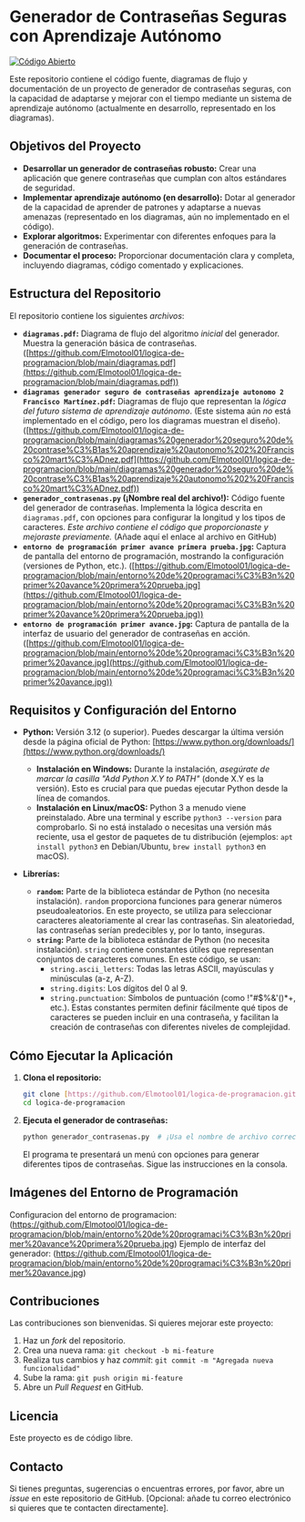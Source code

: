 # Generador de Contraseñas Seguras con Aprendizaje Autónomo

[![Código Abierto](https://img.shields.io/badge/C%C3%B3digo-Abierto-brightgreen.svg)](LICENSE)

Este repositorio contiene el código fuente, diagramas de flujo y documentación de un proyecto de generador de contraseñas seguras, con la capacidad de adaptarse y mejorar con el tiempo mediante un sistema de aprendizaje autónomo (actualmente en desarrollo, representado en los diagramas).

## Objetivos del Proyecto

*   **Desarrollar un generador de contraseñas robusto:** Crear una aplicación que genere contraseñas que cumplan con altos estándares de seguridad.
*   **Implementar aprendizaje autónomo (en desarrollo):** Dotar al generador de la capacidad de aprender de patrones y adaptarse a nuevas amenazas (representado en los diagramas, aún no implementado en el código).
*   **Explorar algoritmos:** Experimentar con diferentes enfoques para la generación de contraseñas.
*   **Documentar el proceso:** Proporcionar documentación clara y completa, incluyendo diagramas, código comentado y explicaciones.

## Estructura del Repositorio

El repositorio contiene los siguientes *archivos*:

*   **`diagramas.pdf`:** Diagrama de flujo del algoritmo *inicial* del generador. Muestra la generación básica de contraseñas. ([https://github.com/Elmotool01/logica-de-programacion/blob/main/diagramas.pdf](https://github.com/Elmotool01/logica-de-programacion/blob/main/diagramas.pdf))
*   **`diagramas generador seguro de contraseñas aprendizaje autonomo 2 Francisco Martínez.pdf`:** Diagramas de flujo que representan la *lógica del futuro sistema de aprendizaje autónomo*.  (Este sistema aún *no* está implementado en el código, pero los diagramas muestran el diseño). ([https://github.com/Elmotool01/logica-de-programacion/blob/main/diagramas%20generador%20seguro%20de%20contrase%C3%B1as%20aprendizaje%20autonomo%202%20Francisco%20mart%C3%ADnez.pdf](https://github.com/Elmotool01/logica-de-programacion/blob/main/diagramas%20generador%20seguro%20de%20contrase%C3%B1as%20aprendizaje%20autonomo%202%20Francisco%20mart%C3%ADnez.pdf))
*   **`generador_contrasenas.py` (¡Nombre real del archivo!):** Código fuente del generador de contraseñas. Implementa la lógica descrita en `diagramas.pdf`, con opciones para configurar la longitud y los tipos de caracteres. *Este archivo contiene el código que proporcionaste y mejoraste previamente.*  (Añade aquí el enlace al archivo en GitHub)
*   **`entorno de programación primer avance primera prueba.jpg`:** Captura de pantalla del entorno de programación, mostrando la configuración (versiones de Python, etc.). ([https://github.com/Elmotool01/logica-de-programacion/blob/main/entorno%20de%20programaci%C3%B3n%20primer%20avance%20primera%20prueba.jpg](https://github.com/Elmotool01/logica-de-programacion/blob/main/entorno%20de%20programaci%C3%B3n%20primer%20avance%20primera%20prueba.jpg))
*   **`entorno de programación primer avance.jpg`:** Captura de pantalla de la interfaz de usuario del generador de contraseñas en acción. ([https://github.com/Elmotool01/logica-de-programacion/blob/main/entorno%20de%20programaci%C3%B3n%20primer%20avance.jpg](https://github.com/Elmotool01/logica-de-programacion/blob/main/entorno%20de%20programaci%C3%B3n%20primer%20avance.jpg))

## Requisitos y Configuración del Entorno

*   **Python:** Versión 3.12 (o superior).  Puedes descargar la última versión desde la página oficial de Python: [https://www.python.org/downloads/](https://www.python.org/downloads/)
    *   **Instalación en Windows:**  Durante la instalación, *asegúrate de marcar la casilla "Add Python X.Y to PATH"* (donde X.Y es la versión). Esto es crucial para que puedas ejecutar Python desde la línea de comandos.
    *   **Instalación en Linux/macOS:** Python 3 a menudo viene preinstalado. Abre una terminal y escribe `python3 --version` para comprobarlo. Si no está instalado o necesitas una versión más reciente, usa el gestor de paquetes de tu distribución (ejemplos: `apt install python3` en Debian/Ubuntu, `brew install python3` en macOS).

*   **Librerías:**
    *   **`random`:**  Parte de la biblioteca estándar de Python (no necesita instalación).  `random` proporciona funciones para generar números pseudoaleatorios.  En este proyecto, se utiliza para seleccionar caracteres aleatoriamente al crear las contraseñas.  Sin aleatoriedad, las contraseñas serían predecibles y, por lo tanto, inseguras.
    *   **`string`:** Parte de la biblioteca estándar de Python (no necesita instalación).  `string` contiene constantes útiles que representan conjuntos de caracteres comunes.  En este código, se usan:
        *   `string.ascii_letters`: Todas las letras ASCII, mayúsculas y minúsculas (a-z, A-Z).
        *   `string.digits`:  Los dígitos del 0 al 9.
        *   `string.punctuation`:  Símbolos de puntuación (como !"#$%&'()*+, etc.).
        Estas constantes permiten definir fácilmente qué tipos de caracteres se pueden incluir en una contraseña, y facilitan la creación de contraseñas con diferentes niveles de complejidad.

## Cómo Ejecutar la Aplicación

1.  **Clona el repositorio:**

    ```bash
    git clone [https://github.com/Elmotool01/logica-de-programacion.git](https://github.com/Elmotool01/logica-de-programacion.git)
    cd logica-de-programacion
    ```

2.  **Ejecuta el generador de contraseñas:**

    ```bash
    python generador_contrasenas.py  # ¡Usa el nombre de archivo correcto!
    ```

    El programa te presentará un menú con opciones para generar diferentes tipos de contraseñas. Sigue las instrucciones en la consola.

## Imágenes del Entorno de Programación
Configuracion del entorno de programacion:
(https://github.com/Elmotool01/logica-de-programacion/blob/main/entorno%20de%20programaci%C3%B3n%20primer%20avance%20primera%20prueba.jpg)
Ejemplo de interfaz del generador:
(https://github.com/Elmotool01/logica-de-programacion/blob/main/entorno%20de%20programaci%C3%B3n%20primer%20avance.jpg)

## Contribuciones

Las contribuciones son bienvenidas. Si quieres mejorar este proyecto:

1.  Haz un *fork* del repositorio.
2.  Crea una nueva rama: `git checkout -b mi-feature`
3.  Realiza tus cambios y haz *commit*: `git commit -m "Agregada nueva funcionalidad"`
4.  Sube la rama: `git push origin mi-feature`
5.  Abre un *Pull Request* en GitHub.

## Licencia

Este proyecto es de código libre.

## Contacto

Si tienes preguntas, sugerencias o encuentras errores, por favor, abre un *issue* en este repositorio de GitHub.  [Opcional: añade tu correo electrónico si quieres que te contacten directamente].
